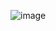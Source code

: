 ![image](https://github.com/RavinderSingh-ST/SeleniumJavaDemo/assets/130690446/4b300b4e-75c4-4804-ac0a-a759b5e64551)
